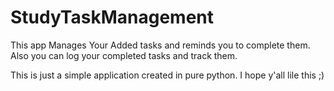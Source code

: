 # StudyTaskManagement
This app Manages Your Added tasks and reminds you to complete them. Also you can log your completed tasks and track them.

This is just a simple application created in pure python. 
I hope y'all lile this ;)
